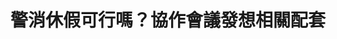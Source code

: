 ---
id: "38"
lang: zh-tw
publish: "FALSE"
description: 「修訂紀念日及節日實施辦法於第五條第二項第四款、增列第五款增列警察、消防人員於警察節、消防節放假一天」連署案
selected: "FALSE"
blog_selected: "FALSE"
title: 警消休假可行嗎？協作會議發想相關配套
color: red
join:
  type: 提
  title: 修訂紀念日及節日實施辦法於第五條第二項第四款、增列第五款增列警察、消防人員於警察節、消防節放假一天
  link: https://join.gov.tw/idea/detail/adf22df8-b405-4594-b637-10b5dc341c88
  image: https://cm.pdis.tw/images/post/38/1ux0btepvkUfOcBIXTCJcY7FYOmP7Kh_2.jpg
layout: post
departments:
  - 內政部
embed:
  agenda_book:
    links:
      - https://issuu.com/pdis.tw/docs/____________________________________b738b29c7c129c
  mind_map:
    links:
      - https://miro.com/app/live-embed/o9J_kzHeaMw=/?moveToViewport=-20,-1387,2907,1249&embedAutoplay=true
  ministry_slide:
    links:
      - https://issuu.com/pdis.tw/docs/20180717____________.pptx
      - https://issuu.com/pdis.tw/docs/20180717____________
      - https://issuu.com/pdis.tw/docs/20180717_____________0616043f834fb8
  transcript:
    links:
      - https://sayit.pdis.nat.gov.tw/2018-07-17-%E9%96%8B%E6%94%BE%E6%94%BF%E5%BA%9C%E8%81%AF%E7%B5%A1%E4%BA%BA%E7%AC%AC%E4%B8%89%E5%8D%81%E5%85%AB%E6%AC%A1%E5%8D%94%E4%BD%9C%E6%9C%83%E8%AD%B0
blogs:
  - https://pdis.nat.gov.tw/zh-TW/blog/%E8%AD%A6%E6%B6%88%E4%BC%91%E5%81%87%E5%8F%AF%E8%A1%8C%E5%97%8E-%E5%8D%94%E4%BD%9C%E6%9C%83%E8%AD%B0%E7%99%BC%E6%83%B3%E7%9B%B8%E9%97%9C%E9%85%8D%E5%A5%97/
---
